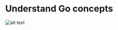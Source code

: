 # Understand Go concepts
![alt text](https://misfragmentosdecodigo.eu/wp-content/uploads/2018/08/logo-go.png)